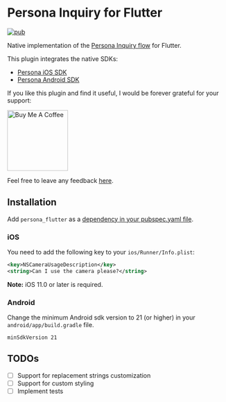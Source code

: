 # Persona Inquiry for Flutter

[![pub](https://img.shields.io/pub/v/persona_flutter.svg)](https://pub.dev/packages/persona_flutter)

Native implementation of the [Persona Inquiry flow](https://docs.withpersona.com/docs) for Flutter.

This plugin integrates the native SDKs:

- [Persona iOS SDK](https://sdk.withpersona.com/ios/docs/index.html)
- [Persona Android SDK](https://sdk.withpersona.com/android/docs/index.html)

If you like this plugin and find it useful, I would be forever grateful for your support:

<a href="https://www.buymeacoffee.com/jpereira" target="_blank"><img width="140" src="https://bmc-cdn.nyc3.digitaloceanspaces.com/BMC-button-images/custom_images/orange_img.png" alt="Buy Me A Coffee"></a>

Feel free to leave any feedback [here](https://github.com/jorgefspereira/persona_flutter/issues).

## Installation

Add `persona_flutter` as a [dependency in your pubspec.yaml file](https://flutter.io/platform-plugins/).

### iOS

You need to add the following key to your `ios/Runner/Info.plist`:

```xml
<key>NSCameraUsageDescription</key>
<string>Can I use the camera please?</string>
```

**Note:** iOS 11.0 or later is required.

### Android

Change the minimum Android sdk version to 21 (or higher) in your `android/app/build.gradle` file.

```
minSdkVersion 21
```

## TODOs

- [ ] Support for replacement strings customization
- [ ] Support for custom styling
- [ ] Implement tests